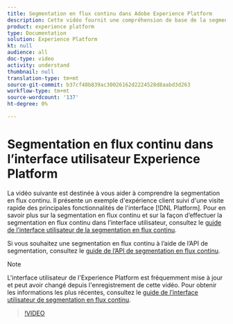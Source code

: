 ```yaml
---
title: Segmentation en flux continu dans Adobe Experience Platform
description: Cette vidéo fournit une compréhension de base de la segmentation en flux continu dans Adobe Experience Platform et explique comment procéder à la segmentation en flux continu à l’aide de l’interface utilisateur de la plate-forme.
product: experience platform
type: Documentation
solution: Experience Platform
kt: null
audience: all
doc-type: video
activity: understand
thumbnail: null
translation-type: tm+mt
source-git-commit: b37cf48b839ac30026162d2224528d8aabd3d263
workflow-type: tm+mt
source-wordcount: '137'
ht-degree: 0%

---
```



# Segmentation en flux continu dans l’interface utilisateur Experience Platform

La vidéo suivante est destinée à vous aider à comprendre la segmentation en flux continu. Il présente un exemple d&#39;expérience client suivi d&#39;une visite rapide des principales fonctionnalités de l&#39;interface [!DNL Platform]. Pour en savoir plus sur la segmentation en flux continu et sur la façon d’effectuer la segmentation en flux continu dans l’interface utilisateur, consultez le [guide de l’interface utilisateur de la segmentation en flux continu](../ui/streaming-segmentation.md).

Si vous souhaitez une segmentation en flux continu à l’aide de l’API de segmentation, consultez le [guide de l’API de segmentation en flux continu](../api/streaming-segmentation.md).

>[!NOTE]
>
>L&#39;interface utilisateur de l&#39;Experience Platform est fréquemment mise à jour et peut avoir changé depuis l&#39;enregistrement de cette vidéo. Pour obtenir les informations les plus récentes, consultez le [guide de l’interface utilisateur de segmentation en flux continu](../ui/streaming-segmentation.md).

>[!VIDEO](https://video.tv.adobe.com/v/36184?quality=12&learn=on)